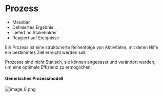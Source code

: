 # Prozess

- Messbar
- Definiertes Ergebnis
- Liefert an Stakeholder
- Reagiert auf Ereignisse

Ein Prozess ist eine strukturierte Reihenfolge von Aktivitäten, mit deren Hilfe ein bestimmtes Ziel erreicht werden soll.

Prozesse sind nicht Statisch, sie können angepasst und verändert werden, um eine optimale Effizienz zu ermöglichen.

#### **Generisches Prozessmodell**

![image_8.png](image_8.png)